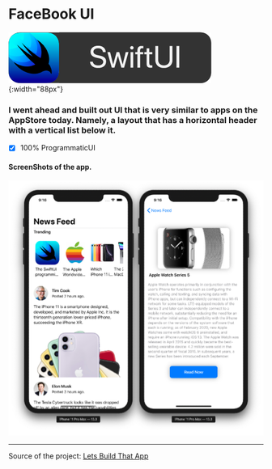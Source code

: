 #  FaceBook UI

![](Assets/swiftui-badge.png){:width="88px"}

### I went ahead and built out UI that is very similar to apps on the AppStore today. Namely, a layout that has a horizontal header with a vertical list below it.

- [x] 100% ProgrammaticUI

#### ScreenShots of the app.
![](Assets/ScreenShots.png)

---

Source of the project: [Lets Build That App](https://www.youtube.com/watch?v=7QgPpvqTfeo)
